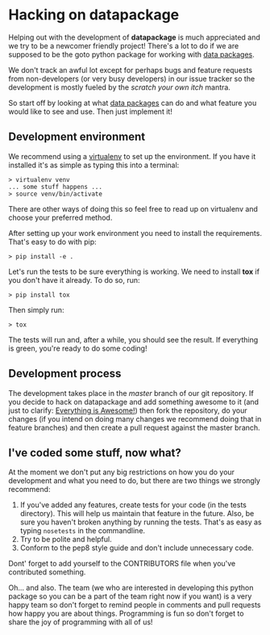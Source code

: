 # Hacking on datapackage

Helping out with the development of **datapackage** is much appreciated
and we try to be a newcomer friendly project! There's a lot to do if we
are supposed to be the goto python package for working with [data
packages](http://specs.frictionlessdata.io/data-package/).

We don't track an awful lot except for perhaps bugs and feature requests
from non-developers (or very busy developers) in our issue tracker so
the development is mostly fueled by the *scratch your own itch* mantra.

So start off by looking at what [data
packages](http://specs.frictionlessdata.io/data-package/) can
do and what feature you would like to see and use. Then just implement
it!

## Development environment

We recommend using a
[virtualenv](http://virtualenv.readthedocs.org/en/latest/) to set up the
environment. If you have it installed it's as simple as typing this into
a terminal:

    > virtualenv venv
    ... some stuff happens ...
    > source venv/bin/activate

There are other ways of doing this so feel free to read up on virtualenv
and choose your preferred method.

After setting up your work environment you need to install the
requirements. That's easy to do with pip:

    > pip install -e .

Let's run the tests to be sure everything is working. We need to install
**tox** if you don't have it already. To do so, run:

    > pip install tox

Then simply run:

    > tox

The tests will run and, after a while, you should see the result. If
everything is green, you're ready to do some coding!

## Development process

The development takes place in the *master* branch of our git
repository. If you decide to hack on datapackage and add something
awesome to it (and just to clarify: [Everything is
Awesome!](http://en.wikipedia.org/wiki/Everything_Is_Awesome)) then fork
the repository, do your changes (if you intend on doing many changes we
recommend doing that in feature branches) and then create a pull request
against the master branch.

## I've coded some stuff, now what?

At the moment we don't put any big restrictions on how you do your
development and what you need to do, but there are two things we
strongly recommend:

1.  If you've added any features, create tests for your code (in the
    tests directory). This will help us maintain that feature in the
    future. Also, be sure you haven't broken anything by running the
    tests. That's as easy as typing `nosetests` in the commandline.
2.  Try to be polite and helpful.
3.  Conform to the pep8 style guide and don't include unnecessary code.

Dont' forget to add yourself to the CONTRIBUTORS file when you've
contributed something.

Oh... and also. The team (we who are interested in developing this
python package so you can be a part of the team right now if you want)
is a very happy team so don't forget to remind people in comments and
pull requests how happy you are about things. Programming is fun so
don't forget to share the joy of programming with all of us!

